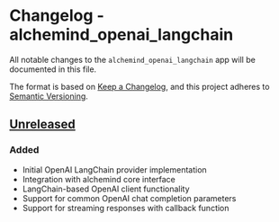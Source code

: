 # Changelog - alchemind_openai_langchain

All notable changes to the `alchemind_openai_langchain` app will be documented in this file.

The format is based on [Keep a Changelog](https://keepachangelog.com/en/1.0.0/),
and this project adheres to [Semantic Versioning](https://semver.org/spec/v2.0.0.html).

## [Unreleased]

### Added
- Initial OpenAI LangChain provider implementation
- Integration with alchemind core interface
- LangChain-based OpenAI client functionality
- Support for common OpenAI chat completion parameters
- Support for streaming responses with callback function

[Unreleased]: https://github.com/bradleygolden/alchemind/compare/HEAD...HEAD 